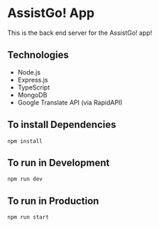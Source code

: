 # AssistGo! App

This is the back end server for the AssistGo! app!

## Technologies

- Node.js
- Express.js
- TypeScript
- MongoDB
- Google Translate API (via RapidAPI)

## To install Dependencies

`npm install`

## To run in Development

`npm run dev`

## To run in Production

`npm run start`
